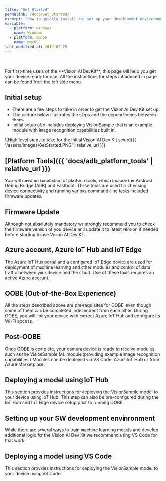 ```yaml
---
title: "Get Started"
permalink: /docs/Get_Started/
excerpt: "How to quickly install and set up your development environment to use the Vision AI DevKit."
variable:
  - platform: windows
    name: Windows
  - platform: macos
    name: macOS
last_modified_at: 2019-02-25
---
```

<br>
<br>
For first-time users of the **Vision AI DevKit**, this page will help you get your device ready for use. All the instructions for steps introduced in page can be found from the left side menu.

## Initial setup
* There are a few steps to take in order to get the Vision AI Dev Kit set up.
* The picture below illustrates the steps and the dependencies between them.
* Initial setup also includes deploying VisionSample that is an example module with image recognition capabilities built in.

![High level steps to take for the initial Vision AI Dev Kit setup]({{ '/assets/images/GetStarted.PNG' | relative_url }})

## [Platform Tools]({{ 'docs/adb_platform_tools' | relative_url }})

You will need an installation of platform tools, which include the Android Debug Bridge (ADB) and Fastboot. These tools are used for checking device connectivity and running various command-line tasks included firmware updates.

## Firmware Update

Although not absolutely mandatory we strongly recommend you to check the firmware version of you device and update it to latest version if needed before starting to use Vision AI Dev Kit.

## Azure account, Azure IoT Hub and IoT Edge

The Azure IoT Hub portal and a configured IoT Edge device are used for deployment of machine learning and other modules and control of data traffic between your device and the cloud. Use of these tools requires an active Azure account. 

## OOBE (Out-of-the-Box Experience)

All the steps described above are pre-requisites for OOBE, even though some of them can be completed independent from each other. During OOBE, you will link your device with correct Azure IoT Hub and configure its Wi-Fi access. 

## Post-OOBE

Once OOBE is complete, your camera device is ready to receive modules, such as the VisionSample ML module (providing example image recognition capabilities.) Modules can be deployed via VS Code, Azure IoT Hub or from Azure Marketplace.

## Deploying a model using IoT Hub

This section provides instructions for deploying the VisionSample model to your device using IoT Hub. This step can also be pre-configured during the IoT Hub and IoT Edge device setup prior to running OOBE.

## Setting up your SW development envinronment

While there are several ways to train machine learning models and develop additional logic for the Vision AI Dev Kit we recommend using VS Code for that work.

## Deploying a model using VS Code

This section provides instructions for deploying the VisionSample model to your device using VS Code
